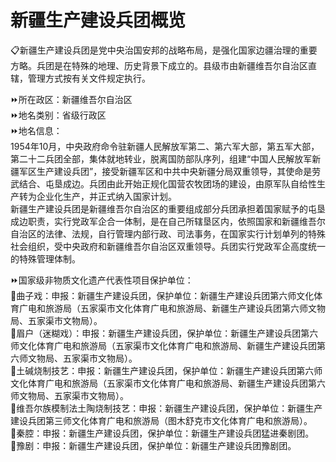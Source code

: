 # 新疆生产建设兵团概览  
📋新疆生产建设兵团是党中央治国安邦的战略布局，是强化国家边疆治理的重要方略。兵团是在特殊的地理、历史背景下成立的。县级市由新疆维吾尔自治区直辖，管理方式按有关文件规定执行。  

⏩所在政区：新疆维吾尔自治区  
⏩地名类别：省级行政区  
⏩地名信息：  
1954年10月，中央政府命令驻新疆人民解放军第二、第六军大部，第五军大部，第二十二兵团全部，集体就地转业，脱离国防部队序列，组建“中国人民解放军新疆军区生产建设兵团”，接受新疆军区和中共中央新疆分局双重领导，其使命是劳武结合、屯垦成边。兵团由此开始正规化国营农牧团场的建设，由原军队自给性生产转为企业化生产，并正式纳入国家计划。  
新疆生产建设兵团是新疆维吾尔自治区的重要组成部分兵团承担着国家赋予的屯垦成边职责，实行党政军企合一体制，是在自己所辖垦区内，依照国家和新疆维吾尔自治区的法律、法规，自行管理内部行政、司法事务，在国家实行计划单列的特殊社会组织，受中央政府和新疆维吾尔自治区双重领导。兵团实行党政军企高度统一的特殊管理体制。  
  
⏩国家级非物质文化遗产代表性项目保护单位：  
🔸曲子戏：申报：新疆生产建设兵团，保护单位：新疆生产建设兵团第六师文化体育广电和旅游局（五家渠市文化体育广电和旅游局、新疆生产建设兵团第六师文物局、五家渠市文物局）。  
🔸眉户（迷糊戏）：申报：新疆生产建设兵团，保护单位：新疆生产建设兵团第六师文化体育广电和旅游局（五家渠市文化体育广电和旅游局、新疆生产建设兵团第六师文物局、五家渠市文物局）。  
🔸土碱烧制技艺：申报：新疆生产建设兵团，保护单位：新疆生产建设兵团第六师文化体育广电和旅游局（五家渠市文化体育广电和旅游局、新疆生产建设兵团第六师文物局、五家渠市文物局）。  
🔸维吾尔族模制法土陶烧制技艺：申报：新疆生产建设兵团，保护单位：新疆生产建设兵团第三师文化体育广电和旅游局（图木舒克市文化体育广电和旅游局）。  
🔸秦腔：申报：新疆生产建设兵团，保护单位：新疆生产建设兵团猛进秦剧团。  
🔸豫剧：申报：新疆生产建设兵团，保护单位：新疆生产建设兵团豫剧团。  